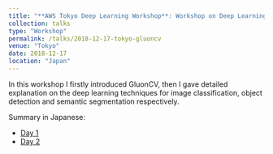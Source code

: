 ```yaml
---
title: "**AWS Tokyo Deep Learning Workshop**: Workshop on Deep Learning for Computer Vision, and GluonCV"
collection: talks
type: "Workshop"
permalink: /talks/2018-12-17-tokyo-gluoncv
venue: "Tokyo"
date: 2018-12-17
location: "Japan"
---
```


In this workshop I firstly introduced GluonCV, then I gave detailed explanation on the deep learning techniques for image classification, object detection and semantic segmentation respectively.

Summary in Japanese:
- [Day 1](https://dev.classmethod.jp/articles/yoshim_mxnet_gluon_handson_20181217/)
- [Day 2](https://dev.classmethod.jp/articles/yoshim_mxnet_gluon_handson_20181218/)
